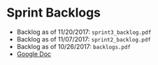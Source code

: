 # Sprint Backlogs

- Backlog as of 11/20/2017: `sprint3_backlog.pdf`
- Backlog as of 11/07/2017: `sprint2_backlog.pdf`
- Backlog as of 10/26/2017: `backlogs.pdf`
- [Google Doc](https://docs.google.com/spreadsheets/d/1Fz39N4acYtqlMt2GNFOVyYAnnjC8kWRMVHYzEUgpGmk/edit#gid=0)
